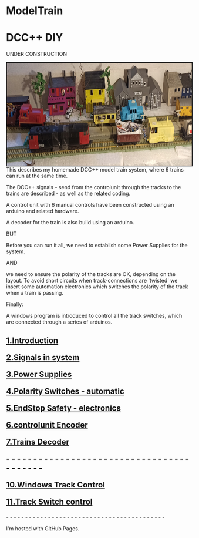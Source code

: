 # ModelTrain
<!DOCTYPE html>
<html>
<body>
<h1>DCC++ DIY</h1>
UNDER CONSTRUCTION
<p> 
<img src="./Dublin.jpg" alt="" border="2" align="left" width="720" height="280" />
</p>
<p>
This describes my homemade DCC++ model train system, where 6 trains can run at the same time.<p>
The DCC++ signals - send from the controlunit through the tracks to the trains are described - as well as the related coding.
</p>
<p>
A control unit with 6 manual controls have been constructed using an arduino and related hardware.<p>
A decoder for the train is also build using an arduino.
<p>BUT</p>
<p>
Before you can run it all, we need to establish some Power Supplies for the system. </p>
<p>AND</p> 
<p>we need to ensure the polarity of the tracks are OK, depending on the layout. To avoid short circuits when track-connections are 'twisted' we insert some automation electronics which switches the polarity of the track when a train is passing.</p>
<p>Finally:</p>
<p>A windows program is introduced to control all the track switches, which are connected through a series of arduinos.</p>
</p>
<h2>
<p>
<a href="./01_Intro/# Introduction">1.Introduction  </a>
</p>
<p>
<a href="./02_Signal_Shapes/README.md">2.Signals in system</a>
</p>
<p>
<a href="./03_Power_Supplies/README.md">3.Power Supplies</a>
</p>
<p>
<a href="./04_Polarity_Switches/README.md">4.Polarity Switches - automatic</a>
</p>
<p>
<a href="./05_EndStop_Safety/README.md">5.EndStop Safety - electronics</a>
</p>
<p>
<a href="./06_Controlunit_Encoder/README.md">6.controlunit Encoder</a>
</p>
<p>
<a href="./07_Trains_Decoder/README.md">7.Trains Decoder</a>
</p>
- - - - - - - - - - - - - - - - - - - - - - - - - - - - - - - - - - - - - - - - - 
<p>
<a href="./10_Windows_Track_Control/README.md">10.Windows Track Control</a>
</p
with
<p>
<a href="./11_TrackSwitch_Control/README.md">11.Track Switch control</a>
</p>
</h2>
- - - - - - - - - - - - - - - - - - - - - - - - - - - - - - - - - - - - - - - - - -

<p>I'm hosted with GitHub Pages.</p>
</body>
</html>
